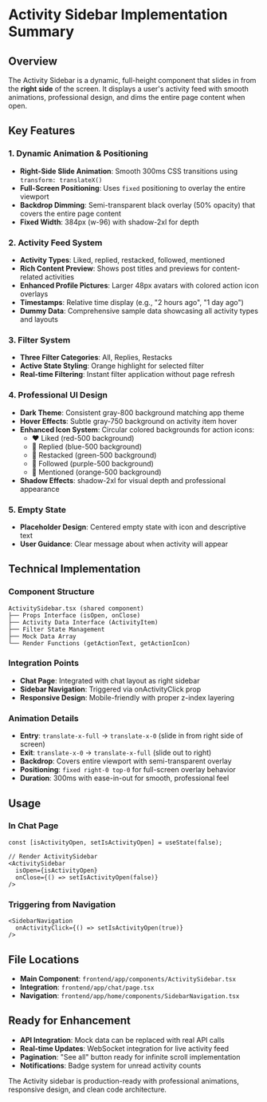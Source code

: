 # Activity Sidebar Implementation Summary

## Overview
The Activity Sidebar is a dynamic, full-height component that slides in from the **right side** of the screen. It displays a user's activity feed with smooth animations, professional design, and dims the entire page content when open.

## Key Features

### 1. Dynamic Animation & Positioning
- **Right-Side Slide Animation**: Smooth 300ms CSS transitions using `transform: translateX()`
- **Full-Screen Positioning**: Uses `fixed` positioning to overlay the entire viewport
- **Backdrop Dimming**: Semi-transparent black overlay (50% opacity) that covers the entire page content
- **Fixed Width**: 384px (w-96) with shadow-2xl for depth

### 2. Activity Feed System
- **Activity Types**: Liked, replied, restacked, followed, mentioned
- **Rich Content Preview**: Shows post titles and previews for content-related activities
- **Enhanced Profile Pictures**: Larger 48px avatars with colored action icon overlays
- **Timestamps**: Relative time display (e.g., "2 hours ago", "1 day ago")
- **Dummy Data**: Comprehensive sample data showcasing all activity types and layouts

### 3. Filter System
- **Three Filter Categories**: All, Replies, Restacks
- **Active State Styling**: Orange highlight for selected filter
- **Real-time Filtering**: Instant filter application without page refresh

### 4. Professional UI Design
- **Dark Theme**: Consistent gray-800 background matching app theme
- **Hover Effects**: Subtle gray-750 background on activity item hover
- **Enhanced Icon System**: Circular colored backgrounds for action icons:
  - ❤️ Liked (red-500 background)
  - 💬 Replied (blue-500 background) 
  - 🔄 Restacked (green-500 background)
  - 👤 Followed (purple-500 background)
  - 💭 Mentioned (orange-500 background)
- **Shadow Effects**: shadow-2xl for visual depth and professional appearance

### 5. Empty State
- **Placeholder Design**: Centered empty state with icon and descriptive text
- **User Guidance**: Clear message about when activity will appear

## Technical Implementation

### Component Structure
```
ActivitySidebar.tsx (shared component)
├── Props Interface (isOpen, onClose)
├── Activity Data Interface (ActivityItem)
├── Filter State Management
├── Mock Data Array
└── Render Functions (getActionText, getActionIcon)
```

### Integration Points
- **Chat Page**: Integrated with chat layout as right sidebar
- **Sidebar Navigation**: Triggered via onActivityClick prop
- **Responsive Design**: Mobile-friendly with proper z-index layering

### Animation Details
- **Entry**: `translate-x-full` → `translate-x-0` (slide in from right side of screen)
- **Exit**: `translate-x-0` → `translate-x-full` (slide out to right)
- **Backdrop**: Covers entire viewport with semi-transparent overlay
- **Positioning**: `fixed right-0 top-0` for full-screen overlay behavior
- **Duration**: 300ms with ease-in-out for smooth, professional feel

## Usage

### In Chat Page
```tsx
const [isActivityOpen, setIsActivityOpen] = useState(false);

// Render ActivitySidebar
<ActivitySidebar 
  isOpen={isActivityOpen} 
  onClose={() => setIsActivityOpen(false)} 
/>
```

### Triggering from Navigation
```tsx
<SidebarNavigation 
  onActivityClick={() => setIsActivityOpen(true)}
/>
```

## File Locations
- **Main Component**: `frontend/app/components/ActivitySidebar.tsx`
- **Integration**: `frontend/app/chat/page.tsx`
- **Navigation**: `frontend/app/home/components/SidebarNavigation.tsx`

## Ready for Enhancement
- **API Integration**: Mock data can be replaced with real API calls
- **Real-time Updates**: WebSocket integration for live activity feed
- **Pagination**: "See all" button ready for infinite scroll implementation
- **Notifications**: Badge system for unread activity counts

The Activity sidebar is production-ready with professional animations, responsive design, and clean code architecture.